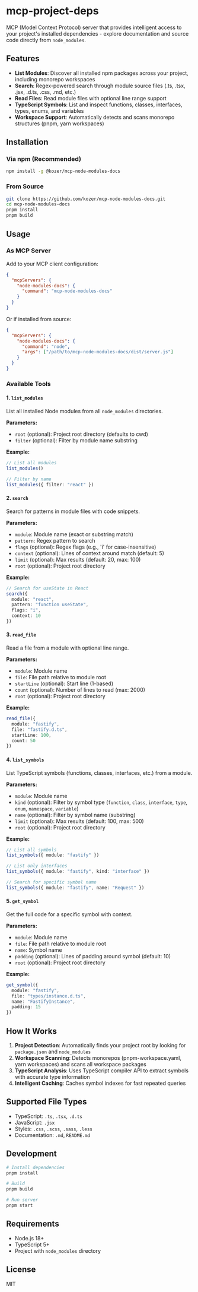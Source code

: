 # mcp-project-deps

MCP (Model Context Protocol) server that provides intelligent access to your project's installed dependencies - explore documentation and source code directly from `node_modules`.

## Features

- **List Modules**: Discover all installed npm packages across your project, including monorepo workspaces
- **Search**: Regex-powered search through module source files (.ts, .tsx, .jsx, .d.ts, .css, .md, etc.)
- **Read Files**: Read module files with optional line range support
- **TypeScript Symbols**: List and inspect functions, classes, interfaces, types, enums, and variables
- **Workspace Support**: Automatically detects and scans monorepo structures (pnpm, yarn workspaces)

## Installation

### Via npm (Recommended)

```bash
npm install -g @kozer/mcp-node-modules-docs
```

### From Source

```bash
git clone https://github.com/kozer/mcp-node-modules-docs.git
cd mcp-node-modules-docs
pnpm install
pnpm build
```

## Usage

### As MCP Server

Add to your MCP client configuration:

```json
{
  "mcpServers": {
    "node-modules-docs": {
      "command": "mcp-node-modules-docs"
    }
  }
}
```

Or if installed from source:

```json
{
  "mcpServers": {
    "node-modules-docs": {
      "command": "node",
      "args": ["/path/to/mcp-node-modules-docs/dist/server.js"]
    }
  }
}
```

### Available Tools

#### 1. `list_modules`

List all installed Node modules from all `node_modules` directories.

**Parameters:**
- `root` (optional): Project root directory (defaults to cwd)
- `filter` (optional): Filter by module name substring

**Example:**
```typescript
// List all modules
list_modules()

// Filter by name
list_modules({ filter: "react" })
```

#### 2. `search`

Search for patterns in module files with code snippets.

**Parameters:**
- `module`: Module name (exact or substring match)
- `pattern`: Regex pattern to search
- `flags` (optional): Regex flags (e.g., 'i' for case-insensitive)
- `context` (optional): Lines of context around match (default: 5)
- `limit` (optional): Max results (default: 20, max: 100)
- `root` (optional): Project root directory

**Example:**
```typescript
// Search for useState in React
search({
  module: "react",
  pattern: "function useState",
  flags: "i",
  context: 10
})
```

#### 3. `read_file`

Read a file from a module with optional line range.

**Parameters:**
- `module`: Module name
- `file`: File path relative to module root
- `startLine` (optional): Start line (1-based)
- `count` (optional): Number of lines to read (max: 2000)
- `root` (optional): Project root directory

**Example:**
```typescript
read_file({
  module: "fastify",
  file: "fastify.d.ts",
  startLine: 100,
  count: 50
})
```

#### 4. `list_symbols`

List TypeScript symbols (functions, classes, interfaces, etc.) from a module.

**Parameters:**
- `module`: Module name
- `kind` (optional): Filter by symbol type (`function`, `class`, `interface`, `type`, `enum`, `namespace`, `variable`)
- `name` (optional): Filter by symbol name (substring)
- `limit` (optional): Max results (default: 100, max: 500)
- `root` (optional): Project root directory

**Example:**
```typescript
// List all symbols
list_symbols({ module: "fastify" })

// List only interfaces
list_symbols({ module: "fastify", kind: "interface" })

// Search for specific symbol name
list_symbols({ module: "fastify", name: "Request" })
```

#### 5. `get_symbol`

Get the full code for a specific symbol with context.

**Parameters:**
- `module`: Module name
- `file`: File path relative to module root
- `name`: Symbol name
- `padding` (optional): Lines of padding around symbol (default: 10)
- `root` (optional): Project root directory

**Example:**
```typescript
get_symbol({
  module: "fastify",
  file: "types/instance.d.ts",
  name: "FastifyInstance",
  padding: 15
})
```

## How It Works

1. **Project Detection**: Automatically finds your project root by looking for `package.json` and `node_modules`
2. **Workspace Scanning**: Detects monorepos (pnpm-workspace.yaml, yarn workspaces) and scans all workspace packages
3. **TypeScript Analysis**: Uses TypeScript compiler API to extract symbols with accurate type information
4. **Intelligent Caching**: Caches symbol indexes for fast repeated queries

## Supported File Types

- TypeScript: `.ts`, `.tsx`, `.d.ts`
- JavaScript: `.jsx`
- Styles: `.css`, `.scss`, `.sass`, `.less`
- Documentation: `.md`, `README.md`

## Development

```bash
# Install dependencies
pnpm install

# Build
pnpm build

# Run server
pnpm start
```

## Requirements

- Node.js 18+
- TypeScript 5+
- Project with `node_modules` directory

## License

MIT
